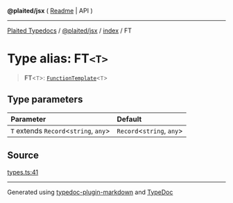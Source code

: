 **@plaited/jsx** ( [Readme](../../README.md) \| API )

***

[Plaited Typedocs](../../../../modules.md) / [@plaited/jsx](../../modules.md) / [index](../README.md) / FT

# Type alias: FT`<T>`

> **FT**\<`T`\>: [`FunctionTemplate`](FunctionTemplate.md)\<`T`\>

## Type parameters

| Parameter | Default |
| :------ | :------ |
| `T` extends `Record`\<`string`, `any`\> | `Record`\<`string`, `any`\> |

## Source

[types.ts:41](https://github.com/plaited/plaited/blob/d85458a/libs/jsx/src/types.ts#L41)

***

Generated using [typedoc-plugin-markdown](https://www.npmjs.com/package/typedoc-plugin-markdown) and [TypeDoc](https://typedoc.org/)
